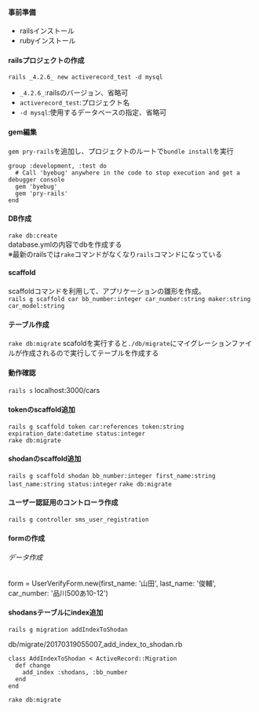 #### 事前準備
- railsインストール
- rubyインストール


#### railsプロジェクトの作成
`rails _4.2.6_ new activerecord_test -d mysql`
- `_4.2.6_`:railsのバージョン、省略可
- `activerecord_test`:プロジェクト名
- `-d mysql`:使用するデータベースの指定、省略可

#### gem編集
`gem pry-rails`を追加し、プロジェクトのルートで`bundle install`を実行
```
group :development, :test do
  # Call 'byebug' anywhere in the code to stop execution and get a debugger console
  gem 'byebug'
  gem 'pry-rails'
end
```

#### DB作成
`rake db:create`  
database.ymlの内容でdbを作成する  
※最新のrailsでは`rake`コマンドがなくなり`rails`コマンドになっている  

#### scaffold
scaffoldコマンドを利用して、アプリケーションの雛形を作成。  
`rails g scaffold car bb_number:integer car_number:string maker:string car_model:string`

#### テーブル作成
`rake db:migrate`
scafoldを実行すると`./db/migrate`にマイグレーションファイルが作成されるので実行してテーブルを作成する

#### 動作確認
`rails s`
localhost:3000/cars

#### tokenのscaffold追加
`rails g scaffold token car:references token:string expiration_date:datetime status:integer`  
`rake db:migrate`

#### shodanのscaffold追加
`rails g scaffold shodan bb_number:integer first_name:string last_name:string status:integer`
`rake db:migrate`

#### ユーザー認証用のコントローラ作成
`rails g controller sms_user_registration`


#### formの作成
###### データ作成
form = UserVerifyForm.new(first_name: '山田', last_name: '俊輔', car_number: '品川500あ10-12')



#### shodansテーブルにindex追加
`rails g migration addIndexToShodan`  

db/migrate/20170319055007_add_index_to_shodan.rb
```
class AddIndexToShodan < ActiveRecord::Migration
  def change
    add_index :shodans, :bb_number
  end
end
```
`rake db:migrate`
